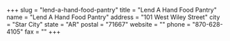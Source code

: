 +++
slug = "lend-a-hand-food-pantry"
title = "Lend A Hand Food Pantry"
name = "Lend A Hand Food Pantry"
address = "101 West Wiley Street"
city = "Star City"
state = "AR"
postal = "71667"
website = ""
phone = "870-628-4105"
fax = ""
+++
